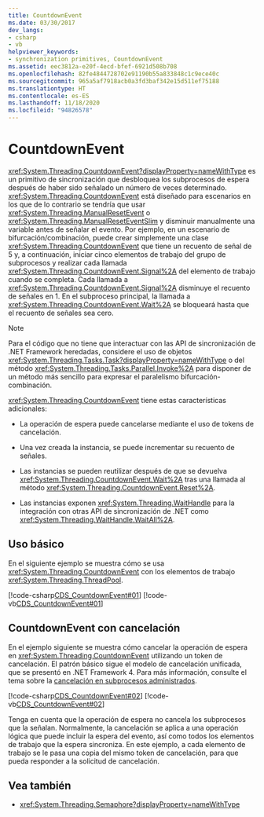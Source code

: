 ```yaml
---
title: CountdownEvent
ms.date: 03/30/2017
dev_langs:
- csharp
- vb
helpviewer_keywords:
- synchronization primitives, CountdownEvent
ms.assetid: eec3812a-e20f-4ecd-bfef-6921d508b708
ms.openlocfilehash: 82fe4844728702e91190b55a833848c1c9ece40c
ms.sourcegitcommit: 965a5af7918acb0a3fd3baf342e15d511ef75188
ms.translationtype: HT
ms.contentlocale: es-ES
ms.lasthandoff: 11/18/2020
ms.locfileid: "94826578"
---
```

# <a name="countdownevent"></a>CountdownEvent

<xref:System.Threading.CountdownEvent?displayProperty=nameWithType> es un primitivo de sincronización que desbloquea los subprocesos de espera después de haber sido señalado un número de veces determinado. <xref:System.Threading.CountdownEvent> está diseñado para escenarios en los que de lo contrario se tendría que usar <xref:System.Threading.ManualResetEvent> o <xref:System.Threading.ManualResetEventSlim> y disminuir manualmente una variable antes de señalar el evento. Por ejemplo, en un escenario de bifurcación/combinación, puede crear simplemente una clase <xref:System.Threading.CountdownEvent> que tiene un recuento de señal de 5 y, a continuación, iniciar cinco elementos de trabajo del grupo de subprocesos y realizar cada llamada <xref:System.Threading.CountdownEvent.Signal%2A> del elemento de trabajo cuando se completa. Cada llamada a <xref:System.Threading.CountdownEvent.Signal%2A> disminuye el recuento de señales en 1. En el subproceso principal, la llamada a <xref:System.Threading.CountdownEvent.Wait%2A> se bloqueará hasta que el recuento de señales sea cero.  
  
> [!NOTE]
> Para el código que no tiene que interactuar con las API de sincronización de .NET Framework heredadas, considere el uso de objetos <xref:System.Threading.Tasks.Task?displayProperty=nameWithType> o del método <xref:System.Threading.Tasks.Parallel.Invoke%2A> para disponer de un método más sencillo para expresar el paralelismo bifurcación-combinación.  
  
 <xref:System.Threading.CountdownEvent> tiene estas características adicionales:  
  
- La operación de espera puede cancelarse mediante el uso de tokens de cancelación.  
  
- Una vez creada la instancia, se puede incrementar su recuento de señales.  
  
- Las instancias se pueden reutilizar después de que se devuelva <xref:System.Threading.CountdownEvent.Wait%2A> tras una llamada al método <xref:System.Threading.CountdownEvent.Reset%2A>.  
  
- Las instancias exponen <xref:System.Threading.WaitHandle> para la integración con otras API de sincronización de .NET como <xref:System.Threading.WaitHandle.WaitAll%2A>.  
  
## <a name="basic-usage"></a>Uso básico  
 En el siguiente ejemplo se muestra cómo se usa <xref:System.Threading.CountdownEvent> con los elementos de trabajo <xref:System.Threading.ThreadPool>.  
  
 [!code-csharp[CDS_CountdownEvent#01](../../../samples/snippets/csharp/VS_Snippets_Misc/cds_countdownevent/cs/countdownevent.cs#01)]
 [!code-vb[CDS_CountdownEvent#01](../../../samples/snippets/visualbasic/VS_Snippets_Misc/cds_countdownevent/vb/module1.vb#01)]  
  
## <a name="countdownevent-with-cancellation"></a>CountdownEvent con cancelación  
 En el ejemplo siguiente se muestra cómo cancelar la operación de espera en <xref:System.Threading.CountdownEvent> utilizando un token de cancelación. El patrón básico sigue el modelo de cancelación unificada, que se presentó en .NET Framework 4. Para más información, consulte el tema sobre la [cancelación en subprocesos administrados](cancellation-in-managed-threads.md).  
  
 [!code-csharp[CDS_CountdownEvent#02](../../../samples/snippets/csharp/VS_Snippets_Misc/cds_countdownevent/cs/countdownevent.cs#02)]
 [!code-vb[CDS_CountdownEvent#02](../../../samples/snippets/visualbasic/VS_Snippets_Misc/cds_countdownevent/vb/canceleventwait.vb#02)]  
  
 Tenga en cuenta que la operación de espera no cancela los subprocesos que la señalan. Normalmente, la cancelación se aplica a una operación lógica que puede incluir la espera del evento, así como todos los elementos de trabajo que la espera sincroniza. En este ejemplo, a cada elemento de trabajo se le pasa una copia del mismo token de cancelación, para que pueda responder a la solicitud de cancelación.  
  
## <a name="see-also"></a>Vea también

- <xref:System.Threading.Semaphore?displayProperty=nameWithType>
